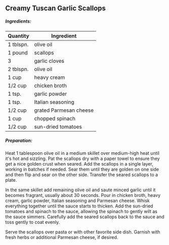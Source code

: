
## Creamy Tuscan Garlic Scallops

##### Ingredients:
| Quantity  | Ingredient             |
|-----------|------------------------|
| 1 tblspn. | olive oil              |
| 1 pound   | scallops               |
| 3         | garlic cloves          |
| 2 tblspn. | olive oil              |
| 1 cup     | heavy cream            |
| 1/2 cup   | chicken broth          |
| 1 tsp.    | garlic powder          |
| 1 tsp.    | Italian seasoning      |
| 1/2 cup   | grated Parmesan cheese |
| 1 cup     | chopped spinach        |
| 1/2 cup   | sun-dried tomatoes     |

##### Preparation:
Heat 1 tablespoon olive oil in a medium skillet over medium-high heat until it's hot and sizzling.
Pat the scallops dry with a paper towel to ensure they get a nice golden crust when seared.  Add the scallops
in a single layer, working in batches if needed.  Sear them until they are golden on one side 
and then flip and sear on the other side.  Transfer the seared scallops to a plate.

In the same skillet add remaining olive oil and saute minced garlic until it becomes fragrant, usually
about 30 seconds.  Pour in chicken broth, heavy cream, garlic powder, Italian seasoning and Parmesan
cheese.  Whisk everything together until the sauce starts to thicken.  Add the sun-dried tomatoes and
spinach to the sauce, allowing the spinach to gently wilt as the sauce simmers.  Carefully add the seared 
scallops back to the sauce and toss gently to coat evenly.

Serve the scallops over pasta or with other favorite side dish.  Garnish with fresh herbs or additional Parmesan cheese,
if desired.

